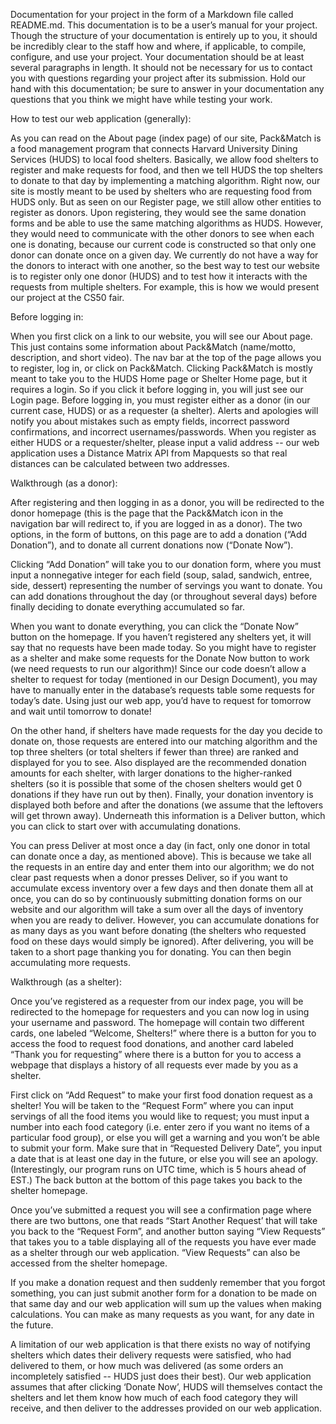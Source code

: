 Documentation for your project in the form of a Markdown file called README.md. This documentation is to be a user’s manual for your project. Though the structure of your documentation is entirely up to you, it should be incredibly clear to the staff how and where, if applicable, to compile, configure, and use your project. Your documentation should be at least several paragraphs in length. It should not be necessary for us to contact you with questions regarding your project after its submission. Hold our hand with this documentation; be sure to answer in your documentation any questions that you think we might have while testing your work.

How to test our web application (generally):

As you can read on the About page (index page) of our site, Pack&Match is a food management program that connects Harvard University Dining Services (HUDS) to local food shelters. Basically, we allow food shelters to register and make requests for food, and then we tell HUDS the top shelters to donate to that day by implementing a matching algorithm. Right now, our site is mostly meant to be used by shelters who are requesting food from HUDS only. But as seen on our Register page, we still allow other entities to register as donors. Upon registering, they would see the same donation forms and be able to use the same matching algorithms as HUDS. However, they would need to communicate with the other donors to see when each one is donating, because our current code is constructed so that only one donor can donate once on a given day. We currently do not have a way for the donors to interact with one another, so the best way to test our website is to register only one donor (HUDS) and to test how it interacts with the requests from multiple shelters. For example, this is how we would present our project at the CS50 fair.

Before logging in:

When you first click on a link to our website, you will see our About page. This just contains some information about Pack&Match (name/motto, description, and short video). The nav bar at the top of the page allows you to register, log in, or click on Pack&Match. Clicking Pack&Match is mostly meant to take you to the HUDS Home page or Shelter Home page, but it requires a login. So if you click it before logging in, you will just see our Login page. Before logging in, you must register either as a donor (in our current case, HUDS) or as a requester (a shelter). Alerts and apologies will notify you about mistakes such as empty fields, incorrect password confirmations, and incorrect usernames/passwords. When you register as either HUDS or a requester/shelter, please input a valid address -- our web application uses a Distance Matrix API from Mapquests so that real distances can be calculated between two addresses.

Walkthrough (as a donor):

After registering and then logging in as a donor, you will be redirected to the donor homepage (this is the page that the Pack&Match icon in the navigation bar will redirect to, if you are logged in as a donor). The two options, in the form of buttons, on this page are to add a donation (“Add Donation”), and to donate all current donations now (“Donate Now”).

Clicking “Add Donation” will take you to our donation form, where you must input a nonnegative integer for each field (soup, salad, sandwich, entree, side, dessert) representing the number of servings you want to donate. You can add donations throughout the day (or throughout several days) before finally deciding to donate everything accumulated so far.

When you want to donate everything, you can click the “Donate Now” button on the homepage. If you haven’t registered any shelters yet, it will say that no requests have been made today. So you might have to register as a shelter and make some requests for the Donate Now button to work (we need requests to run our algorithm)! Since our code doesn’t allow a shelter to request for today (mentioned in our Design Document), you may have to manually enter in the database’s requests table some requests for today’s date. Using just our web app, you’d have to request for tomorrow and wait until tomorrow to donate!

On the other hand, if shelters have made requests for the day you decide to donate on, those requests are entered into our matching algorithm and the top three shelters (or total shelters if fewer than three) are ranked and displayed for you to see. Also displayed are the recommended donation amounts for each shelter, with larger donations to the higher-ranked shelters (so it is possible that some of the chosen shelters would get 0 donations if they have run out by then). Finally, your donation inventory is displayed both before and after the donations (we assume that the leftovers will get thrown away). Underneath this information is a Deliver button, which you can click to start over with accumulating donations.

You can press Deliver at most once a day (in fact, only one donor in total can donate once a day, as mentioned above). This is because we take all the requests in an entire day and enter them into our algorithm; we do not clear past requests when a donor presses Deliver, so if you want to accumulate excess inventory over a few days and then donate them all at once, you can do so by continuously submitting donation forms on our website and our algorithm will take a sum over all the days of inventory when you are ready to deliver. However, you can accumulate donations for as many days as you want before donating (the shelters who requested food on these days would simply be ignored). After delivering, you will be taken to a short page thanking you for donating. You can then begin accumulating more requests.

Walkthrough (as a shelter):

Once you’ve registered as a requester from our index page, you will be redirected to the homepage for requesters and you can now log in using your username and password. The homepage will contain two different cards, one labeled “Welcome, Shelters!” where there is a button for you to access the food to request food donations, and another card labeled “Thank you for requesting” where there is a button for you to access a webpage that displays a history of all requests ever made by you as a shelter.

First click on “Add Request” to make your first food donation request as a shelter! You will be taken to the “Request Form” where you can input servings of all the food items you would like to request; you must input a number into each food category (i.e. enter zero if you want no items of a particular food group), or else you will get a warning and you won’t be able to submit your form. Make sure that in “Requested Delivery Date”, you input a date that is at least one day in the future, or else you will see an apology. (Interestingly, our program runs on UTC time, which is 5 hours ahead of EST.) The back button at the bottom of this page takes you back to the shelter homepage.

Once you’ve submitted a request you will see a confirmation page where there are two buttons, one that reads “Start Another Request’ that will take you back to the “Request Form”, and another button saying “View Requests” that takes you to a table displaying all of the requests you have ever made as a shelter through our web application. “View Requests” can also be accessed from the shelter homepage.

If you make a donation request and then suddenly remember that you forgot something, you can just submit another form for a donation to be made on that same day and our web application will sum up the values when making calculations. You can make as many requests as you want, for any date in the future.

A limitation of our web application is that there exists no way of notifying shelters which dates their delivery requests were satisfied, who had delivered to them, or how much was delivered (as some orders an incompletely satisfied -- HUDS just does their best). Our web application assumes that after clicking ‘Donate Now’, HUDS will themselves contact the shelters and let them know how much of each food category they will receive, and then deliver to the addresses provided on our web application.
